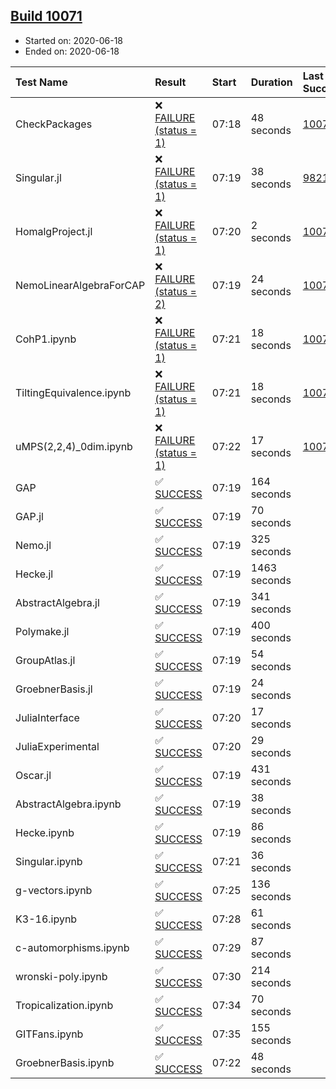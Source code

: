 ## [Build 10071](https://oscarci.mathematik.uni-kl.de/job/oscar/10071/)

* Started on: 2020-06-18
* Ended on: 2020-06-18

| Test Name    | Result | Start | Duration | Last Success | First Failure |
|:-------------|:-------|:------|:---------|:-------------|:--------------|
| CheckPackages | ❌ [FAILURE (status = 1)](https://oscarci.mathematik.uni-kl.de/job/oscar/10071/artifact/logs/build-10071/CheckPackages.log) | 07:18 | 48 seconds | [10070](https://oscarci.mathematik.uni-kl.de/job/oscar/10070/) | [10071](https://oscarci.mathematik.uni-kl.de/job/oscar/10071/) |
| Singular.jl | ❌ [FAILURE (status = 1)](https://oscarci.mathematik.uni-kl.de/job/oscar/10071/artifact/logs/build-10071/Singular.jl.log) | 07:19 | 38 seconds | [9821](https://oscarci.mathematik.uni-kl.de/job/oscar/9821/) | [9822](https://oscarci.mathematik.uni-kl.de/job/oscar/9822/) |
| HomalgProject.jl | ❌ [FAILURE (status = 1)](https://oscarci.mathematik.uni-kl.de/job/oscar/10071/artifact/logs/build-10071/HomalgProject.jl.log) | 07:20 | 2 seconds | [10070](https://oscarci.mathematik.uni-kl.de/job/oscar/10070/) | [10071](https://oscarci.mathematik.uni-kl.de/job/oscar/10071/) |
| NemoLinearAlgebraForCAP | ❌ [FAILURE (status = 2)](https://oscarci.mathematik.uni-kl.de/job/oscar/10071/artifact/logs/build-10071/NemoLinearAlgebraForCAP.log) | 07:19 | 24 seconds | [10070](https://oscarci.mathematik.uni-kl.de/job/oscar/10070/) | [10071](https://oscarci.mathematik.uni-kl.de/job/oscar/10071/) |
| CohP1.ipynb | ❌ [FAILURE (status = 1)](https://oscarci.mathematik.uni-kl.de/job/oscar/10071/artifact/logs/build-10071/CohP1.ipynb.log) | 07:21 | 18 seconds | [10070](https://oscarci.mathematik.uni-kl.de/job/oscar/10070/) | [10071](https://oscarci.mathematik.uni-kl.de/job/oscar/10071/) |
| TiltingEquivalence.ipynb | ❌ [FAILURE (status = 1)](https://oscarci.mathematik.uni-kl.de/job/oscar/10071/artifact/logs/build-10071/TiltingEquivalence.ipynb.log) | 07:21 | 18 seconds | [10070](https://oscarci.mathematik.uni-kl.de/job/oscar/10070/) | [10071](https://oscarci.mathematik.uni-kl.de/job/oscar/10071/) |
| uMPS(2,2,4)_0dim.ipynb | ❌ [FAILURE (status = 1)](https://oscarci.mathematik.uni-kl.de/job/oscar/10071/artifact/logs/build-10071/uMPS-2-2-4-_0dim.ipynb.log) | 07:22 | 17 seconds | [10070](https://oscarci.mathematik.uni-kl.de/job/oscar/10070/) | [10071](https://oscarci.mathematik.uni-kl.de/job/oscar/10071/) |
| GAP | ✅ [SUCCESS](https://oscarci.mathematik.uni-kl.de/job/oscar/10071/artifact/logs/build-10071/GAP.log) | 07:19 | 164 seconds |  |  |
| GAP.jl | ✅ [SUCCESS](https://oscarci.mathematik.uni-kl.de/job/oscar/10071/artifact/logs/build-10071/GAP.jl.log) | 07:19 | 70 seconds |  |  |
| Nemo.jl | ✅ [SUCCESS](https://oscarci.mathematik.uni-kl.de/job/oscar/10071/artifact/logs/build-10071/Nemo.jl.log) | 07:19 | 325 seconds |  |  |
| Hecke.jl | ✅ [SUCCESS](https://oscarci.mathematik.uni-kl.de/job/oscar/10071/artifact/logs/build-10071/Hecke.jl.log) | 07:19 | 1463 seconds |  |  |
| AbstractAlgebra.jl | ✅ [SUCCESS](https://oscarci.mathematik.uni-kl.de/job/oscar/10071/artifact/logs/build-10071/AbstractAlgebra.jl.log) | 07:19 | 341 seconds |  |  |
| Polymake.jl | ✅ [SUCCESS](https://oscarci.mathematik.uni-kl.de/job/oscar/10071/artifact/logs/build-10071/Polymake.jl.log) | 07:19 | 400 seconds |  |  |
| GroupAtlas.jl | ✅ [SUCCESS](https://oscarci.mathematik.uni-kl.de/job/oscar/10071/artifact/logs/build-10071/GroupAtlas.jl.log) | 07:19 | 54 seconds |  |  |
| GroebnerBasis.jl | ✅ [SUCCESS](https://oscarci.mathematik.uni-kl.de/job/oscar/10071/artifact/logs/build-10071/GroebnerBasis.jl.log) | 07:19 | 24 seconds |  |  |
| JuliaInterface | ✅ [SUCCESS](https://oscarci.mathematik.uni-kl.de/job/oscar/10071/artifact/logs/build-10071/JuliaInterface.log) | 07:20 | 17 seconds |  |  |
| JuliaExperimental | ✅ [SUCCESS](https://oscarci.mathematik.uni-kl.de/job/oscar/10071/artifact/logs/build-10071/JuliaExperimental.log) | 07:20 | 29 seconds |  |  |
| Oscar.jl | ✅ [SUCCESS](https://oscarci.mathematik.uni-kl.de/job/oscar/10071/artifact/logs/build-10071/Oscar.jl.log) | 07:19 | 431 seconds |  |  |
| AbstractAlgebra.ipynb | ✅ [SUCCESS](https://oscarci.mathematik.uni-kl.de/job/oscar/10071/artifact/logs/build-10071/AbstractAlgebra.ipynb.log) | 07:19 | 38 seconds |  |  |
| Hecke.ipynb | ✅ [SUCCESS](https://oscarci.mathematik.uni-kl.de/job/oscar/10071/artifact/logs/build-10071/Hecke.ipynb.log) | 07:19 | 86 seconds |  |  |
| Singular.ipynb | ✅ [SUCCESS](https://oscarci.mathematik.uni-kl.de/job/oscar/10071/artifact/logs/build-10071/Singular.ipynb.log) | 07:21 | 36 seconds |  |  |
| g-vectors.ipynb | ✅ [SUCCESS](https://oscarci.mathematik.uni-kl.de/job/oscar/10071/artifact/logs/build-10071/g-vectors.ipynb.log) | 07:25 | 136 seconds |  |  |
| K3-16.ipynb | ✅ [SUCCESS](https://oscarci.mathematik.uni-kl.de/job/oscar/10071/artifact/logs/build-10071/K3-16.ipynb.log) | 07:28 | 61 seconds |  |  |
| c-automorphisms.ipynb | ✅ [SUCCESS](https://oscarci.mathematik.uni-kl.de/job/oscar/10071/artifact/logs/build-10071/c-automorphisms.ipynb.log) | 07:29 | 87 seconds |  |  |
| wronski-poly.ipynb | ✅ [SUCCESS](https://oscarci.mathematik.uni-kl.de/job/oscar/10071/artifact/logs/build-10071/wronski-poly.ipynb.log) | 07:30 | 214 seconds |  |  |
| Tropicalization.ipynb | ✅ [SUCCESS](https://oscarci.mathematik.uni-kl.de/job/oscar/10071/artifact/logs/build-10071/Tropicalization.ipynb.log) | 07:34 | 70 seconds |  |  |
| GITFans.ipynb | ✅ [SUCCESS](https://oscarci.mathematik.uni-kl.de/job/oscar/10071/artifact/logs/build-10071/GITFans.ipynb.log) | 07:35 | 155 seconds |  |  |
| GroebnerBasis.ipynb | ✅ [SUCCESS](https://oscarci.mathematik.uni-kl.de/job/oscar/10071/artifact/logs/build-10071/GroebnerBasis.ipynb.log) | 07:22 | 48 seconds |  |  |
